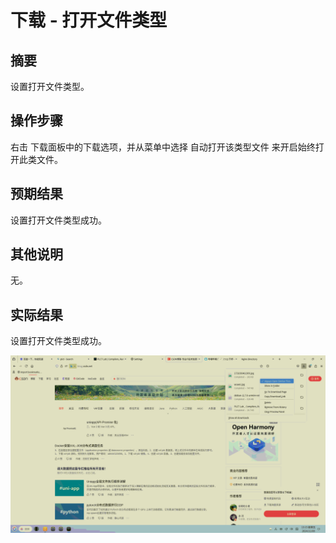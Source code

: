 # 下载 - 打开文件类型

## 摘要

设置打开文件类型。

## 操作步骤

右击 下载面板中的下载选项，并从菜单中选择 自动打开该类型文件 来开启始终打开此类文件。

## 预期结果

设置打开文件类型成功。

## 其他说明

无。

## 实际结果

设置打开文件类型成功。

![alt text](image-98.png)
